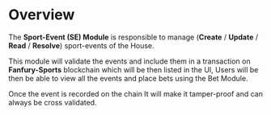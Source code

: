 # **Overview**

The **Sport-Event (SE) Module** is responsible to manage
(**Create** / **Update** / **Read** / **Resolve**) sport-events of the House.

This module will validate the events and include them in a transaction on **Fanfury-Sports** blockchain which will be then listed in the UI,
Users will be then be able to view all the events and place bets using the Bet Module.

Once the event is recorded on the chain It will make it tamper-proof and can always be cross validated.
